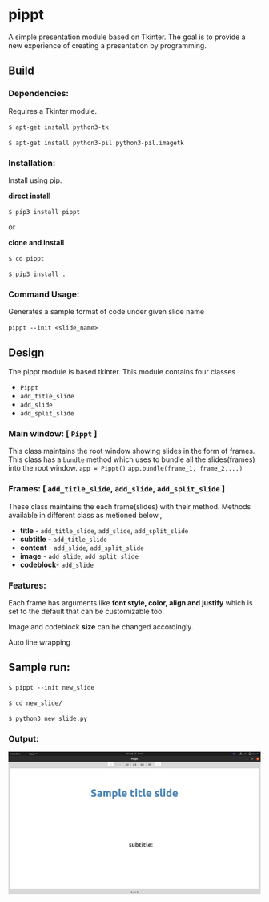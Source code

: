 # pippt

A simple presentation module based on Tkinter. The goal is to provide
a new experience of creating a presentation by programming.

## Build

### Dependencies:
Requires a Tkinter module.

`$ apt-get install python3-tk`

`$ apt-get install python3-pil python3-pil.imagetk`

### Installation:
Install using pip.

**direct install**

`$ pip3 install pippt`

or

**clone and install**

`$ cd pippt`

`$ pip3 install .`

### Command Usage:
Generates a sample format of code under given slide name

`pippt --init <slide_name>`

## Design
The pippt module is based tkinter. This module contains four classes
  * `Pippt`          
  * `add_title_slide`
  * `add_slide`      
  * `add_split_slide`

### Main window: [ `Pippt` ]
This class maintains the root window showing slides in the form of frames.
This class has a `bundle` method which uses to bundle all the slides(frames)
into the root window.
`app = Pippt()`
`app.bundle(frame_1, frame_2,...)`

### Frames: [ `add_title_slide`, `add_slide`, `add_split_slide` ]
These class maintains the each frame(slides) with their method. Methods
available in different class as metioned below.,

  * **title**    - `add_title_slide`, `add_slide`, `add_split_slide`
  * **subtitle** - `add_title_slide`
  * **content**  - `add_slide`, `add_split_slide`
  * **image**    - `add_slide`, `add_split_slide`
  * **codeblock**- `add_slide`

### Features:
Each frame has arguments like **font style, color, align and justify** which
is set to the default that can be customizable too.

Image and codeblock **size** can be changed accordingly.

Auto line wrapping

## Sample run:

`$ pippt --init new_slide`

`$ cd new_slide/`

`$ python3 new_slide.py`

### Output:

![image](docs/slide-1.png)
